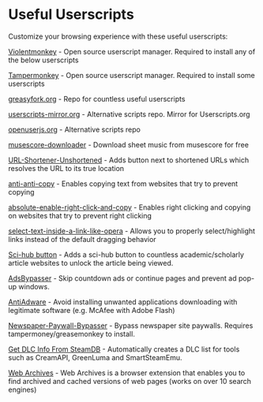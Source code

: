 # Useful Userscripts

Customize your browsing experience with these useful userscripts:

  [Violentmonkey](https://violentmonkey.github.io/) - Open source userscript manager. Required to install any of the below userscripts

  [Tampermonkey](https://www.tampermonkey.net/) - Open source userscript manager. Required to install some userscripts

  [greasyfork.org](https://greasyfork.org/) - Repo for countless useful userscripts

  [userscripts-mirror.org]() - Alternative scripts repo. Mirror for Userscripts.org

  [openuserjs.org](https://openuserjs.org/) - Alternative scripts repo

  [musescore-downloader](https://github.com/Xmader/musescore-downloader) - Download sheet music from musescore for free

  [URL-Shortener-Unshortened](https://greasyfork.org/en/scripts/5359-url-shortener-unshortener) - Adds button next to shortened URLs which resolves the URL to its true location

  [anti-anti-copy](https://greasyfork.org/en/scripts/7197-anti-anti-copy) - Enables copying text from websites that try to prevent copying

  [absolute-enable-right-click-and-copy](https://greasyfork.org/en/scripts/23772-absolute-enable-right-click-copy) - Enables right clicking and copying on websites that try to prevent right clicking

  [select-text-inside-a-link-like-opera](https://greasyfork.org/en/scripts/789-select-text-inside-a-link-like-opera) - Allows you to properly select/highlight links instead of the default dragging behavior

  [Sci-hub button](https://greasyfork.org/en/scripts/370246-sci-hub-button) - Adds a sci-hub button to countless academic/scholarly article websites to unlock the article being viewed.

  [AdsBypasser](https://adsbypasser.github.io/) - Skip countdown ads or continue pages and prevent ad pop-up windows.

  [AntiAdware](https://github.com/HandyUserscripts/AntiAdware##readme) - Avoid installing unwanted applications downloading with legitimate software (e.g. McAfee with Adobe Flash)

  [Newspaper-Paywall-Bypasser](https://greasyfork.org/en/scripts/18585-newspaper-paywall-bypasser) - Bypass newspaper site paywalls. Requires tampermoney/greasemonkey to install.

  [Get DLC Info From SteamDB](https://github.com/Sak32009/GetDLCInfoFromSteamDB) - Automatically creates a DLC list for tools such as CreamAPI, GreenLuma and SmartSteamEmu.

  [Web Archives](https://github.com/dessant/web-archives) - Web Archives is a browser extension that enables you to find archived and cached versions of web pages (works on over 10 search engines)
